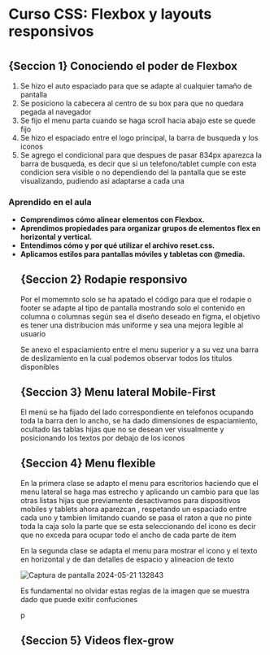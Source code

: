 <h1>Curso CSS: Flexbox y layouts responsivos<h1>
<h2>{Seccion 1} Conociendo el poder de Flexbox</h2>
    <ol>
         <li>Se hizo el auto espaciado para que se adapte al cualquier tamaño de pantalla</li>
         <li>Se posiciono la cabecera al centro de su box para que no quedara pegada al navegador</li>
         <li>Se fijo el menu parta cuando se haga scroll hacia abajo este se quede fijo</li>
         <li>Se hizo el espaciado entre el logo principal, la barra de busqueda y los iconos</li>
         <li> Se agrego el condicional para que despues de pasar 834px aparezca la barra de busqueda, es decir que si un telefono/tablet cumple con esta condicion sera visible o no dependiendo del la pantalla que se este visualizando, pudiendo asi adaptarse a cada una </li>
    </ol>
    <h3>Aprendido en el aula</h3>
    <ul><b>
    <li>Comprendimos cómo alinear elementos con Flexbox.</li>
    <li>Aprendimos propiedades para organizar grupos de elementos flex en horizontal y vertical.</li>
    <li>Entendimos cómo y por qué utilizar el archivo reset.css.</li>
    <li>Aplicamos estilos para pantallas móviles y tabletas con @media.</li>
    </b>
</ol>

<h2>{Seccion 2} Rodapie responsivo</h2>
    <p>Por el momemnto solo se ha apatado el código para que el rodapie o footer se adapte al tipo de pantalla mostrando solo el contenido en columna o columnas según sea el diseño deseado en figma, el objetivo es tener una distribucion más uniforme y sea una mejora legible al usuario</p>
    <p>Se anexo el espaciamiento entre el menu superior y a su vez una barra de deslizamiento en la cual podemos observar todos los titulos disponibles<p>

<h2>{Seccion 3} Menu lateral Mobile-First</h2>
    <p>El menú se ha fijado del lado correspondiente en telefonos ocupando toda la barra den lo ancho, se ha dado dimensiones de espaciamiento, ocultado las tablas hijas que no se desean ver visualmente y posicionando los textos por debajo de los iconos</p>

<h2>{Seccion 4} Menu flexible</h2>
<p>En la primera clase se adapto el menu para escritorios haciendo que el menu lateral se haga mas estrecho y aplicando un cambio para que las otras listas hijas que previamente desactivamos para dispositivos mobiles y tablets ahora aparezcan , respetando un espaciado entre cada uno y tambien limitando cuando se pasa el raton a que no pinte toda la caja solo la parte que se esta seleccionando del icono es  decir que no exceda para ocupar todo el ancho de cada parte de item</p>

<p>En la segunda clase se adapta el menu para mostrar el icono y el texto en horizontal y de dan detalles de espacio y alineacion de texto</p>

![Captura de pantalla 2024-05-21 132843](https://github.com/WilliamAndry/alura-css-flexbox-y-layouts-responsivos/assets/164076206/00a519bf-4c49-441e-8e3a-80c9dc2db9c9)

<p>Es fundamental no olvidar estas reglas de la imagen que se muestra dado que puede exitir confuciones</p>p

<h2>{Seccion 5} Videos flex-grow</h2>
